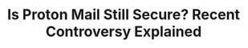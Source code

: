 ---
title: "Is Proton Mail Still Secure? Recent Controversy Explained"
description: "Don't panic about Proton Mail! This video breaks down recent privacy concerns. We explore user expectations, what data Proton can access, and why it might not be the scandal some claim."
datePublished: 2024-06-05
dateUpdated: 2024-06-05
linkForum: "https://discuss.techlore.tech/t/is-proton-mail-still-secure-recent-controversy-explained/8829"
linkYouTube: "https://www.youtube.com/watch?v=ZZphjOABE4Y"
tags: ["privacy", "cybersecurity"]
---